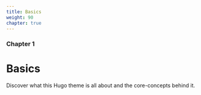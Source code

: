 ```yaml
---
title: Basics
weight: 90
chapter: true
---
```


### Chapter 1

# Basics

Discover what this Hugo theme is all about and the core-concepts behind it.
